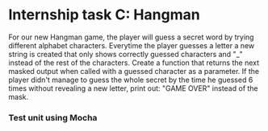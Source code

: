 # Internship task C: Hangman

For our new Hangman game, the player will guess a secret word by trying different alphabet characters. Everytime the player guesses a letter a new string is created that only shows correctly guessed characters and "_" instead of the rest of the characters.
Create a function that returns the next masked output when called with a guessed character as a parameter. If the player didn't manage to guess the whole secret by the time he guessed 6 times without revealing a new letter, print out: "GAME OVER" instead of the mask.

### Test unit using Mocha
